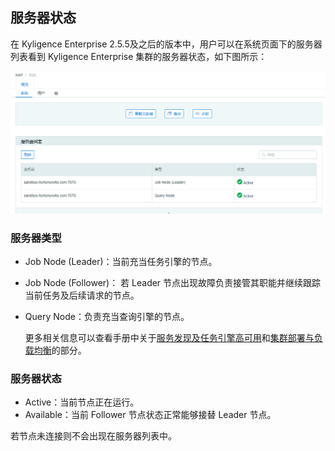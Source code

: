 ## 服务器状态 ##

在 Kyligence Enterprise 2.5.5及之后的版本中，用户可以在系统页面下的服务器列表看到 Kyligence Enterprise 集群的服务器状态，如下图所示：

![服务器状态页面](images/server_status_1.cn.png)

### 服务器类型 ###

* Job Node (Leader)：当前充当任务引擎的节点。

* Job Node (Follower)： 若 Leader 节点出现故障负责接管其职能并继续跟踪当前任务及后续请求的节点。

* Query Node：负责充当查询引擎的节点。

  更多相关信息可以查看手册中关于[服务发现及任务引擎高可用](../../installation/deploy/ha.cn.md)和[集群部署与负载均衡](../../installation/deploy/cluster_lb.cn.md)的部分。


### 服务器状态 ###

* Active：当前节点正在运行。
* Available：当前 Follower 节点状态正常能够接替 Leader 节点。

若节点未连接则不会出现在服务器列表中。